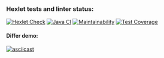 ### Hexlet tests and linter status:
[![Hexlet Check](https://github.com/Ovsenka/java-project-71/actions/workflows/hexlet-check.yml/badge.svg?branch=main)](https://github.com/Ovsenka/java-project-71/actions/workflows/hexlet-check.yml)
[![Java CI](https://github.com/Ovsenka/java-project-71/actions/workflows/main.yml/badge.svg?branch=main)](https://github.com/Ovsenka/java-project-71/actions/workflows/main.yml)
[![Maintainability](https://api.codeclimate.com/v1/badges/3dd6049652cc9b5836a4/maintainability)](https://codeclimate.com/github/Ovsenka/java-project-71/maintainability)
[![Test Coverage](https://api.codeclimate.com/v1/badges/3dd6049652cc9b5836a4/test_coverage)](https://codeclimate.com/github/Ovsenka/java-project-71/test_coverage)

#### Differ demo:
[![asciicast](https://asciinema.org/a/668134.svg)](https://asciinema.org/a/668134)
